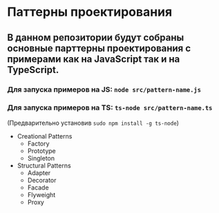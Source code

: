 # Паттерны проектирования
## В данном репозитории будут собраны основные парттерны проектирования с примерами как на JavaScript так и на TypeScript.
### Для запуска примеров на JS: `node src/pattern-name.js`
### Для запуска примеров на TS: `ts-node src/pattern-name.ts` 
(Предварительно установив `sudo npm install -g ts-node`)

* Creational Patterns
  * Factory
  * Prototype
  * Singleton
* Structural Patterns
  * Adapter
  * Decorator
  * Facade
  * Flyweight
  * Proxy


